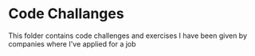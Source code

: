 # Code Challanges

This folder contains code challenges and exercises I have been given by companies where I've applied for a job
